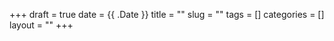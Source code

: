 +++ 
draft = true
date = {{ .Date }}
title = ""
slug = "" 
tags = []
categories = []
layout = ""
+++
